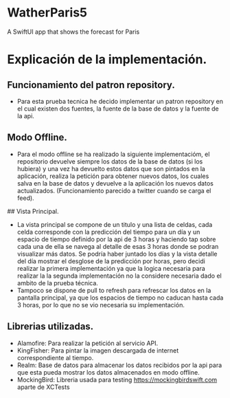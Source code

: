 # WatherParis5
A SwiftUI app that shows the forecast for Paris 

# Explicación de la implementación.

## Funcionamiento del patron repository.
- Para esta prueba tecnica he decido implementar un patron repository en el cual existen dos fuentes, la fuente de la base de datos y la fuente de la api.

## Modo Offline.
 - Para el modo offline se ha realizado la siguiente implementacióm, el repositorio devuelve siempre los datos de la base de datos (si los hubiera) y una vez ha devuelto estos datos que son pintados en la aplicación, realiza la petición para obtener nuevos datos, los cuales salva en la base de datos y devuelve a la aplicación los nuevos datos actualizados. (Funcionamiento parecido a twitter cuando se carga el feed).
 
 ## Vista Principal.
 - La vista principal se compone de un titulo y una lista de celdas, cada celda corresponde con la predicción del tiempo para un día y un espacio de tiempo definido por la api de 3 horas y haciendo tap sobre cada una de ella se navega al detalle de esas 3 horas donde se podran visualizar más datos. Se podría haber juntado los días y la vista detalle del día mostrar el desglose de la predicción por horas, pero decidi realizar la primera implementación ya que la logica necesaria para realizar la la segunda implementación no la considere necesaria dado el ambito de la prueba técnica.
 - Tampoco se dispone de pull to refresh para refrescar los datos en la pantalla principal, ya que los espacios de tiempo no caducan hasta cada 3 horas, por lo que no se vio necesaria su implementación.
 
## Librerias utilizadas.
- Alamofire: Para realizar la petición al servicio API.
- KingFisher: Para pintar la imagen descargada de internet correspondiente al tiempo.
- Realm: Base de datos para almacenar los datos recibidos por la api para que esta pueda mostrar los datos almacenados en modo offline.
- MockingBird: Libreria usada para testing https://mockingbirdswift.com aparte de XCTests   

